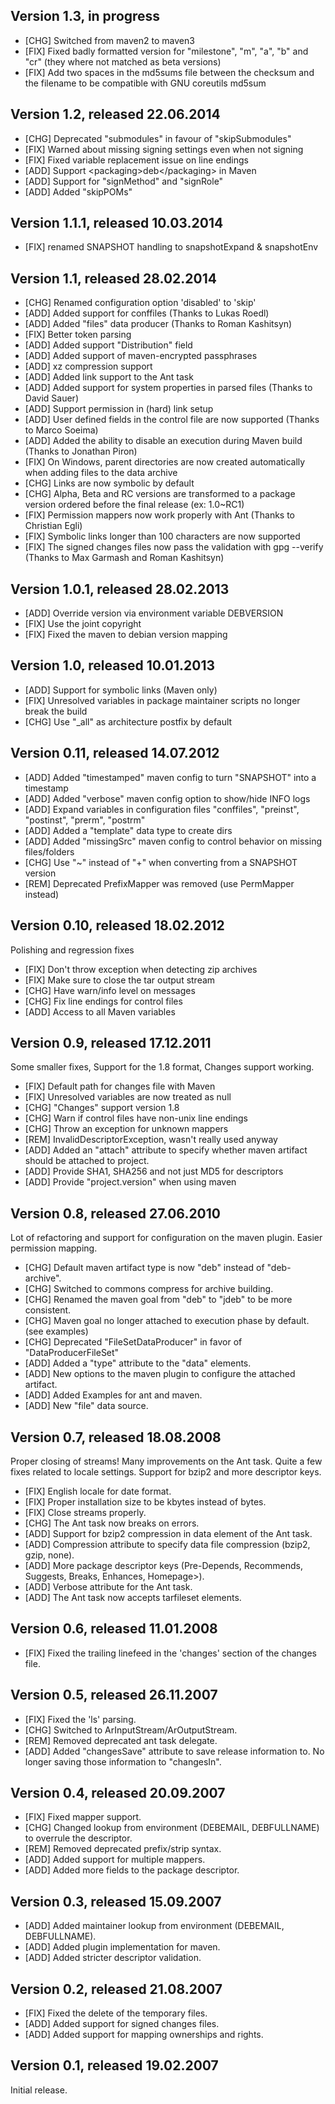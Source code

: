 ## Version 1.3, in progress

* [CHG] Switched from maven2 to maven3
* [FIX] Fixed badly formatted version for "milestone", "m", "a", "b" and "cr" (they where not matched as beta versions)
* [FIX] Add two spaces in the md5sums file between the checksum and the filename to be compatible with GNU coreutils md5sum

## Version 1.2, released 22.06.2014

* [CHG] Deprecated "submodules" in favour of "skipSubmodules"
* [FIX] Warned about missing signing settings even when not signing
* [FIX] Fixed variable replacement issue on line endings
* [ADD] Support &lt;packaging&gt;deb&lt;/packaging&gt; in Maven
* [ADD] Support for "signMethod" and "signRole"
* [ADD] Added "skipPOMs"

## Version 1.1.1, released 10.03.2014

* [FIX] renamed SNAPSHOT handling to snapshotExpand & snapshotEnv

## Version 1.1, released 28.02.2014

* [CHG] Renamed configuration option 'disabled' to 'skip'
* [ADD] Added support for conffiles (Thanks to Lukas Roedl)
* [ADD] Added "files" data producer (Thanks to Roman Kashitsyn)
* [FIX] Better token parsing
* [ADD] Added support "Distribution" field
* [ADD] Added support of maven-encrypted passphrases
* [ADD] xz compression support
* [ADD] Added link support to the Ant task
* [ADD] Added support for system properties in parsed files (Thanks to David Sauer)
* [ADD] Support permission in (hard) link setup
* [ADD] User defined fields in the control file are now supported (Thanks to Marco Soeima)
* [ADD] Added the ability to disable an execution during Maven build (Thanks to  Jonathan Piron)
* [FIX] On Windows, parent directories are now created automatically when adding files to the data archive
* [CHG] Links are now symbolic by default
* [CHG] Alpha, Beta and RC versions are transformed to a package version ordered before the final release (ex: 1.0~RC1)
* [FIX] Permission mappers now work properly with Ant (Thanks to Christian Egli)
* [FIX] Symbolic links longer than 100 characters are now supported
* [FIX] The signed changes files now pass the validation with gpg --verify (Thanks to Max Garmash and Roman Kashitsyn)

## Version 1.0.1, released 28.02.2013

* [ADD] Override version via environment variable DEBVERSION
* [FIX] Use the joint copyright
* [FIX] Fixed the maven to debian version mapping


## Version 1.0, released 10.01.2013

* [ADD] Support for symbolic links (Maven only)
* [FIX] Unresolved variables in package maintainer scripts no longer break the build
* [CHG] Use "_all" as architecture postfix by default


## Version 0.11, released 14.07.2012

* [ADD] Added "timestamped" maven config to turn "SNAPSHOT" into a timestamp
* [ADD] Added "verbose" maven config option to show/hide INFO logs
* [ADD] Expand variables in configuration files "conffiles", "preinst", "postinst", "prerm", "postrm"
* [ADD] Added a "template" data type to create dirs
* [ADD] Added "missingSrc" maven config to control behavior on missing files/folders
* [CHG] Use "~" instead of "+" when converting from a SNAPSHOT version
* [REM] Deprecated PrefixMapper was removed (use PermMapper instead)


## Version 0.10, released 18.02.2012

Polishing and regression fixes

* [FIX] Don't throw exception when detecting zip archives
* [FIX] Make sure to close the tar output stream
* [CHG] Have warn/info level on messages
* [CHG] Fix line endings for control files
* [ADD] Access to all Maven variables


## Version 0.9, released 17.12.2011

Some smaller fixes, Support for the 1.8 format, Changes support working.

* [FIX] Default path for changes file with Maven
* [FIX] Unresolved variables are now treated as null
* [CHG] "Changes" support version 1.8
* [CHG] Warn if control files have non-unix line endings
* [CHG] Throw an exception for unknown mappers
* [REM] InvalidDescriptorException, wasn't really used anyway
* [ADD] Added an "attach" attribute to specify whether maven artifact should be attached to project.
* [ADD] Provide SHA1, SHA256 and not just MD5 for descriptors
* [ADD] Provide "project.version" when using maven


## Version 0.8, released 27.06.2010

Lot of refactoring and support for configuration on the maven plugin. Easier permission mapping.

* [CHG] Default maven artifact type is now "deb" instead of "deb-archive".
* [CHG] Switched to commons compress for archive building.
* [CHG] Renamed the maven goal from "deb" to "jdeb" to be more consistent.
* [CHG] Maven goal no longer attached to execution phase by default. (see examples)
* [CHG] Deprecated "FileSetDataProducer" in favor of "DataProducerFileSet"
* [ADD] Added a "type" attribute to the "data" elements.
* [ADD] New options to the maven plugin to configure the attached artifact.
* [ADD] Added Examples for ant and maven.
* [ADD] New "file" data source.


## Version 0.7, released 18.08.2008

Proper closing of streams!
Many improvements on the Ant task.
Quite a few fixes related to locale settings.
Support for bzip2 and more descriptor keys.

* [FIX] English locale for date format.
* [FIX] Proper installation size to be kbytes instead of bytes.
* [FIX] Close streams properly.
* [CHG] The Ant task now breaks on errors.
* [ADD] Support for bzip2 compression in data element of the Ant task.
* [ADD] Compression attribute to specify data file compression (bzip2, gzip, none).
* [ADD] More package descriptor keys (Pre-Depends, Recommends, Suggests, Breaks, Enhances, Homepage>).
* [ADD] Verbose attribute for the Ant task.
* [ADD] The Ant task now accepts tarfileset elements.


## Version 0.6, released 11.01.2008

* [FIX] Fixed the trailing linefeed in the 'changes' section of the changes file.


## Version 0.5, released 26.11.2007

* [FIX] Fixed the 'ls' parsing.
* [CHG] Switched to ArInputStream/ArOutputStream.
* [REM] Removed deprecated ant task delegate.
* [ADD] Added "changesSave" attribute to save release information to. No longer saving those information to "changesIn".


## Version 0.4, released 20.09.2007

* [FIX] Fixed mapper support.
* [CHG] Changed lookup from environment (DEBEMAIL, DEBFULLNAME) to overrule the descriptor.
* [REM] Removed deprecated prefix/strip syntax.
* [ADD] Added support for multiple mappers.
* [ADD] Added more fields to the package descriptor.


## Version 0.3, released 15.09.2007

* [ADD] Added maintainer lookup from environment (DEBEMAIL, DEBFULLNAME).
* [ADD] Added plugin implementation for maven.
* [ADD] Added stricter descriptor validation.


## Version 0.2, released 21.08.2007

* [FIX] Fixed the delete of the temporary files.
* [ADD] Added support for signed changes files.
* [ADD] Added support for mapping ownerships and rights.


## Version 0.1, released 19.02.2007

Initial release.
